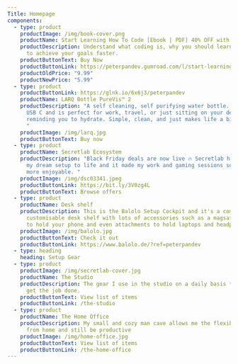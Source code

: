 ```yaml
---
Title: Homepage
components:
  - type: product
    productImage: /img/book-cover.png
    productName: Start Learning How To Code [Ebook | PDF] 40% OFF with code BF40
    productDescription: Understand what coding is, why you should learn it and how
      to achieve your goals faster.
    productButtonText: Buy Now
    productButtonLink: https://peterpandev.gumroad.com/l/start-learning-how-to-code/BF40
    productOldPrice: "9.99"
    productNewPrice: "5.99"
  - type: product
    productButtonLink: https://glnk.io/6x6j3/peterpandev
    productName: LARQ Bottle PureVis™ 2
    productDescription: "A self cleaning, self purifying water bottle. Charged by
      USB C and is perfect for work, travel, or just sitting on your desk
      reminding you to hydrate. Simple, clean, and just makes life a bit easier.
      "
    productImage: /img/larq.jpg
    productButtonText: Buy now
  - type: product
    productName: Secretlab Ecosystem
    productDescription: "Black Friday deals are now live 🔥 Secretlab have brought
      my dream setup to life and it made my work and gaming sessions so much
      more enjoyable. "
    productImage: /img/dsc03341.jpeg
    productButtonLink: https://bit.ly/3V0zg4L
    productButtonText: Browse offers
  - type: product
    productName: Desk shelf
    productDescription: This is the Balolo Setup Cockpit and it's a completely
      customisable desk shelf with lots of accessories such as a magsafe charger
      to hold your phone and even attachments to hold laptops and headphones.
    productImage: /img/balolo.jpg
    productButtonText: Check it out
    productButtonLink: https://www.balolo.de/?ref=peterpandev
  - type: heading
    heading: Setup Gear
  - type: product
    productImage: /img/secretlab-cover.jpg
    productName: The Studio
    productDescription: The gear I use in the studio on a daily basis that helps me
      get the job done.
    productButtonText: View list of items
    productButtonLink: /the-studio
  - type: product
    productName: The Home Office
    productDescription: My small and cozy man cave allows me the flexibility to work
      from home and still be productive
    productImage: /img/home-office.jpg
    productButtonText: View list of items
    productButtonLink: /the-home-office
---
```

